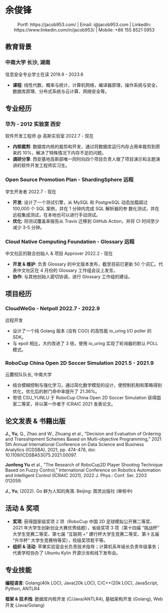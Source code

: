 # 余俊锋

<p align="center"> Portf: https://jacob953.com/ | Email: i@jacob953.com | LinkedIn: https://www.linkedin.com/in/jacob953/ | Mobile: +86 155 8521 0953 </p>

## 教育背景

### 中南大学 长沙, 湖南

信息安全专业学士在读 2019.9 - 2023.6
- **课程**: 线性代数，概率与统计，计算机网络，编译器原理，操作系统与安全，数据库原理、分布式系统与云计算、网络安全等。

## 专业经历

### 华为 - 2012 实验室 西安

软件开发工程师 @ 高斯实验室 2022.7 - 现在
- **内核裁剪**: 数据库内核的裁剪和开发，通过将数据库运行内存占用率裁剪到原来的 10%，解决了特殊情况下内存不足的问题。
- **调研分享**: 西安基地高斯部唯一同时向四个项目负责人做了项目演示和主题演讲的软件开发工程师实习生。

### Open Source Promotion Plan - ShardingSphere 远程

学生开发者 2022.7 - 现在
- **开发**: 设计了一个测试引擎，从 MySQL 和 PostgreSQL 动态加载超过 100,000 个 SQL 案例，并在 1 分钟内完成 SQL 解析器的参
数化测试，并在远程集成测试，在本地也可以进行手动测试。
- **优化**: 将测试覆盖率报告从 Travis 迁移到 GitHub Action，并将 CI 时间至少减少 3-5 分钟。

### Cloud Native Computing Foundation - Glossary 远程

中文社区的联合创始人 & 项目 Approver 2022.2 - 现在
- **开发 & 维护**: 负责 Glossary 的中文版本发布，截至目前已更新 50 个词汇。代表中文社区在 4 月份的 Glossary 工作组会议上发言。
- **协作**: 与其他创始人密切协调，进行 Glossary 工作组的建设。

## 项目经历

### CloudWeGo - Netpoll 2022.7 - 2022.9

远程开发
- 设计了一个纯 Golang 版本 (没有 CGO) 的高性能 io_uring I/O poller 的 SDK。
- 与 epoll 相比，大约改进了 3 倍，使用 io_uring 实现了轮询器的默认 POLL 模式。

### RoboCup China Open 2D Soccer Simulation 2021.5 - 2021.9

云麓校队队长, 中南大学
- 结合模糊控制与强化学习，通过简化数学模型的设计，使控制机制和策略得到优化，优化后的射门命中率提升了 21.36%。
- 带领 CSU_YUNLU 于 RoboCup China Open 2D Soccer Simulation 获得国家二等奖，并以第一作者于 ICRAIC 2021 发表论文。

## 论文发表 & 书籍出版

**J., Yu**, Q., Zhao and W., Zhuang et al., ”Decision and Evaluation of Ordering and Transshipment Schemes Based on Multi-objective
Programming,” 2021 5th Annual International Conference on Data Science and Business Analytics (ICDSBA), 2021, pp. 474-478, doi:
10.1109/ICDSBA53075.2021.00097.

**Junfeng Yu** et al., ”The Research of RoboCup2D Player Shooting Technique Based on Fuzzy Control,” International Conference on
Robotics Automation and Intelligent Control (ICRAIC 2021), 2022 J. Phys.: Conf. Ser. 2203 012059.

**J., Yu**, (2022). Go 鲜为人知的角落. Beijing: 图灵出版社 (审核中)

## 活动 & 奖项

- **奖项**: 获得国家级奖项 2 项（RoboCup 中国 2D 足球模拟公开赛二等奖、2021 年大学生创新创业大赛优秀结题），省级奖项 3 项（第十四届
“挑战杯” 大学生竞赛二等奖、第七届 “互联网 +” 建行杯大学生竞赛二等奖、第十五届 “升华杯” 大学生竞赛特等奖），校级奖项若干等。
- **组织 & 活动**: 苹果实验室会长负责技术指导；计算机系年级长负责年级事务；代表学校协办了 Ubuntu Kylin 开源沙龙和线下发布会。

## 专业技能

**编程语言**: Golang(40k LOC), Java(20k LOC), C/C++(20k LOC), JavaScript, Python, ANTLR4

**框架 & 技术栈**: 数据库内核开发 (C/Java/ANTLR4), 基础架构开发 (Golang), Web 开发 (Java/Golang)
